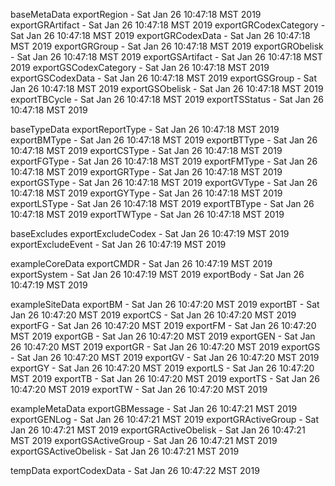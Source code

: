 

baseMetaData
exportRegion - Sat Jan 26 10:47:18 MST 2019
exportGRArtifact - Sat Jan 26 10:47:18 MST 2019
exportGRCodexCategory - Sat Jan 26 10:47:18 MST 2019
exportGRCodexData - Sat Jan 26 10:47:18 MST 2019
exportGRGroup - Sat Jan 26 10:47:18 MST 2019
exportGRObelisk - Sat Jan 26 10:47:18 MST 2019
exportGSArtifact - Sat Jan 26 10:47:18 MST 2019
exportGSCodexCategory - Sat Jan 26 10:47:18 MST 2019
exportGSCodexData - Sat Jan 26 10:47:18 MST 2019
exportGSGroup - Sat Jan 26 10:47:18 MST 2019
exportGSObelisk - Sat Jan 26 10:47:18 MST 2019
exportTBCycle - Sat Jan 26 10:47:18 MST 2019
exportTSStatus - Sat Jan 26 10:47:18 MST 2019

baseTypeData
exportReportType - Sat Jan 26 10:47:18 MST 2019
exportBMType - Sat Jan 26 10:47:18 MST 2019
exportBTType - Sat Jan 26 10:47:18 MST 2019
exportCSType - Sat Jan 26 10:47:18 MST 2019
exportFGType - Sat Jan 26 10:47:18 MST 2019
exportFMType - Sat Jan 26 10:47:18 MST 2019
exportGRType - Sat Jan 26 10:47:18 MST 2019
exportGSType - Sat Jan 26 10:47:18 MST 2019
exportGVType - Sat Jan 26 10:47:18 MST 2019
exportGYType - Sat Jan 26 10:47:18 MST 2019
exportLSType - Sat Jan 26 10:47:18 MST 2019
exportTBType - Sat Jan 26 10:47:18 MST 2019
exportTWType - Sat Jan 26 10:47:18 MST 2019

baseExcludes
exportExcludeCodex - Sat Jan 26 10:47:19 MST 2019
exportExcludeEvent - Sat Jan 26 10:47:19 MST 2019

exampleCoreData
exportCMDR - Sat Jan 26 10:47:19 MST 2019
exportSystem - Sat Jan 26 10:47:19 MST 2019
exportBody - Sat Jan 26 10:47:19 MST 2019

exampleSiteData
exportBM - Sat Jan 26 10:47:20 MST 2019
exportBT - Sat Jan 26 10:47:20 MST 2019
exportCS - Sat Jan 26 10:47:20 MST 2019
exportFG - Sat Jan 26 10:47:20 MST 2019
exportFM - Sat Jan 26 10:47:20 MST 2019
exportGB - Sat Jan 26 10:47:20 MST 2019
exportGEN - Sat Jan 26 10:47:20 MST 2019
exportGR - Sat Jan 26 10:47:20 MST 2019
exportGS - Sat Jan 26 10:47:20 MST 2019
exportGV - Sat Jan 26 10:47:20 MST 2019
exportGY - Sat Jan 26 10:47:20 MST 2019
exportLS - Sat Jan 26 10:47:20 MST 2019
exportTB - Sat Jan 26 10:47:20 MST 2019
exportTS - Sat Jan 26 10:47:20 MST 2019
exportTW - Sat Jan 26 10:47:20 MST 2019

exampleMetaData
exportGBMessage - Sat Jan 26 10:47:21 MST 2019
exportGENLog - Sat Jan 26 10:47:21 MST 2019
exportGRActiveGroup - Sat Jan 26 10:47:21 MST 2019
exportGRActiveObelisk - Sat Jan 26 10:47:21 MST 2019
exportGSActiveGroup - Sat Jan 26 10:47:21 MST 2019
exportGSActiveObelisk - Sat Jan 26 10:47:21 MST 2019

tempData
exportCodexData - Sat Jan 26 10:47:22 MST 2019
